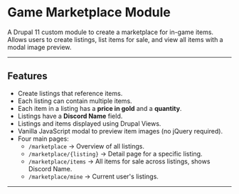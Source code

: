 # Game Marketplace Module

A Drupal 11 custom module to create a marketplace for in-game items.  
Allows users to create listings, list items for sale, and view all items with a modal image preview.

---

## Features

- Create listings that reference items.
- Each listing can contain multiple items.
- Each item in a listing has a **price in gold** and a **quantity**.
- Listings have a **Discord Name** field.
- Listings and items displayed using Drupal Views.
- Vanilla JavaScript modal to preview item images (no jQuery required).
- Four main pages:
  - `/marketplace` → Overview of all listings.
  - `/marketplace/{listing}` → Detail page for a specific listing.
  - `/marketplace/items` → All items for sale across listings, shows Discord Name.
  - `/marketplace/mine` → Current user's listings.

---
